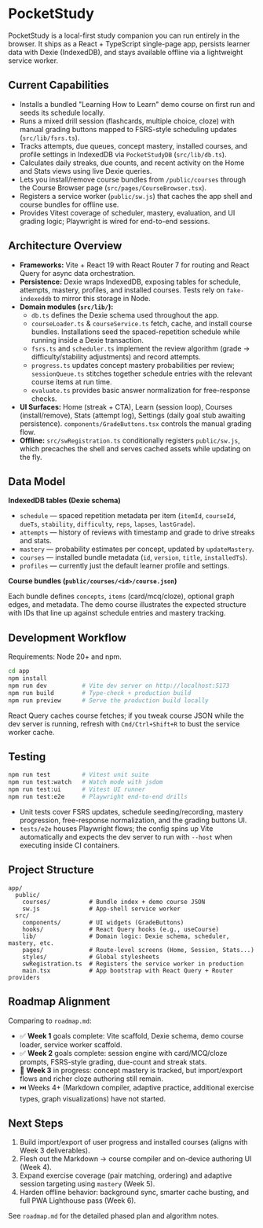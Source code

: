 # PocketStudy

PocketStudy is a local-first study companion you can run entirely in the browser. It ships as a React + TypeScript single-page app, persists learner data with Dexie (IndexedDB), and stays available offline via a lightweight service worker.

## Current Capabilities

- Installs a bundled "Learning How to Learn" demo course on first run and seeds its schedule locally.
- Runs a mixed drill session (flashcards, multiple choice, cloze) with manual grading buttons mapped to FSRS-style scheduling updates (`src/lib/fsrs.ts`).
- Tracks attempts, due queues, concept mastery, installed courses, and profile settings in IndexedDB via `PocketStudyDB` (`src/lib/db.ts`).
- Calculates daily streaks, due counts, and recent activity on the Home and Stats views using live Dexie queries.
- Lets you install/remove course bundles from `/public/courses` through the Course Browser page (`src/pages/CourseBrowser.tsx`).
- Registers a service worker (`public/sw.js`) that caches the app shell and course bundles for offline use.
- Provides Vitest coverage of scheduler, mastery, evaluation, and UI grading logic; Playwright is wired for end-to-end sessions.

## Architecture Overview

- **Frameworks:** Vite + React 19 with React Router 7 for routing and React Query for async data orchestration.
- **Persistence:** Dexie wraps IndexedDB, exposing tables for schedule, attempts, mastery, profiles, and installed courses. Tests rely on `fake-indexeddb` to mirror this storage in Node.
- **Domain modules (`src/lib/`):**
  - `db.ts` defines the Dexie schema used throughout the app.
  - `courseLoader.ts` & `courseService.ts` fetch, cache, and install course bundles. Installations seed the spaced-repetition schedule while running inside a Dexie transaction.
  - `fsrs.ts` and `scheduler.ts` implement the review algorithm (grade → difficulty/stability adjustments) and record attempts.
  - `progress.ts` updates concept mastery probabilities per review; `sessionQueue.ts` stitches together schedule entries with the relevant course items at run time.
  - `evaluate.ts` provides basic answer normalization for free-response checks.
- **UI Surfaces:** Home (streak + CTA), Learn (session loop), Courses (install/remove), Stats (attempt log), Settings (daily goal stub awaiting persistence). `components/GradeButtons.tsx` controls the manual grading flow.
- **Offline:** `src/swRegistration.ts` conditionally registers `public/sw.js`, which precaches the shell and serves cached assets while updating on the fly.

## Data Model

**IndexedDB tables (Dexie schema)**

- `schedule` — spaced repetition metadata per item (`itemId`, `courseId`, `dueTs`, `stability`, `difficulty`, `reps`, `lapses`, `lastGrade`).
- `attempts` — history of reviews with timestamp and grade to drive streaks and stats.
- `mastery` — probability estimates per concept, updated by `updateMastery`.
- `courses` — installed bundle metadata (`id`, `version`, `title`, `installedTs`).
- `profiles` — currently just the default learner profile and settings.

**Course bundles (`public/courses/<id>/course.json`)**

Each bundle defines `concepts`, `items` (card/mcq/cloze), optional graph edges, and metadata. The demo course illustrates the expected structure with IDs that line up against schedule entries and mastery tracking.

## Development Workflow

Requirements: Node 20+ and npm.

```bash
cd app
npm install
npm run dev          # Vite dev server on http://localhost:5173
npm run build        # Type-check + production build
npm run preview      # Serve the production build locally
```

React Query caches course fetches; if you tweak course JSON while the dev server is running, refresh with `Cmd/Ctrl+Shift+R` to bust the service worker cache.

## Testing

```bash
npm run test         # Vitest unit suite
npm run test:watch   # Watch mode with jsdom
npm run test:ui      # Vitest UI runner
npm run test:e2e     # Playwright end-to-end drills
```

- Unit tests cover FSRS updates, schedule seeding/recording, mastery progression, free-response normalization, and the grading buttons UI.
- `tests/e2e` houses Playwright flows; the config spins up Vite automatically and expects the dev server to run with `--host` when executing inside CI containers.

## Project Structure

```
app/
  public/
    courses/           # Bundle index + demo course JSON
    sw.js              # App-shell service worker
  src/
    components/        # UI widgets (GradeButtons)
    hooks/             # React Query hooks (e.g., useCourse)
    lib/               # Domain logic: Dexie schema, scheduler, mastery, etc.
    pages/             # Route-level screens (Home, Session, Stats...)
    styles/            # Global stylesheets
    swRegistration.ts  # Registers the service worker in production
    main.tsx           # App bootstrap with React Query + Router providers
```

## Roadmap Alignment

Comparing to `roadmap.md`:

- ✅ **Week 1** goals complete: Vite scaffold, Dexie schema, demo course loader, service worker scaffold.
- ✅ **Week 2** goals complete: session engine with card/MCQ/cloze prompts, FSRS-style grading, due-count and streak stats.
- 🔄 **Week 3** in progress: concept mastery is tracked, but import/export flows and richer cloze authoring still remain.
- ⏭️ Weeks 4+ (Markdown compiler, adaptive practice, additional exercise types, graph visualizations) have not started.

## Next Steps

1. Build import/export of user progress and installed courses (aligns with Week 3 deliverables).
2. Flesh out the Markdown → course compiler and on-device authoring UI (Week 4).
3. Expand exercise coverage (pair matching, ordering) and adaptive session targeting using `mastery` (Week 5).
4. Harden offline behavior: background sync, smarter cache busting, and full PWA Lighthouse pass (Week 6).

See `roadmap.md` for the detailed phased plan and algorithm notes.
